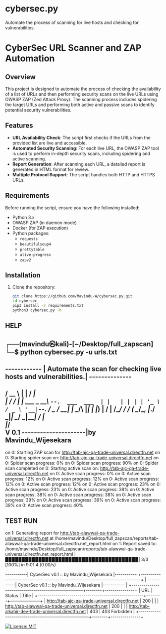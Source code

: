 # cybersec.py
Automate the process of scanning for live hosts and checking for vulnerabilities.
# CyberSec URL Scanner and ZAP Automation

## Overview
This project is designed to automate the process of checking the availability of a list of URLs and then performing security scans on the live URLs using OWASP ZAP (Zed Attack Proxy). The scanning process includes spidering the target URLs and performing both active and passive scans to identify potential security vulnerabilities.

## Features
- **URL Availability Check**: The script first checks if the URLs from the provided list are live and accessible.
- **Automated Security Scanning**: For each live URL, the OWASP ZAP tool is used to perform in-depth security scans, including spidering and active scanning.
- **Report Generation**: After scanning each URL, a detailed report is generated in HTML format for review.
- **Multiple Protocol Support**: The script handles both HTTP and HTTPS URLs.

## Requirements
Before running the script, ensure you have the following installed:
- Python 3.x
- OWASP ZAP (in daemon mode)
- Docker (for ZAP execution)
- Python packages:
  - `requests`
  - `beautifulsoup4`
  - `prettytable`
  - `alive-progress`
  - `zapv2`

## Installation

1. Clone the repository:
   ```bash
   git clone https://github.com/Mavindu-W/cybersec.py.git
   cd cybersec
   pip3 install -r requirements.txt
   python3 cybersec.py -h 

## HELP

┌──(mavindu㉿kali)-[~/Desktop/full_zapscan]
└─$ python cybersec.py -u urls.txt
---------------------------------------------------------------------------------------------------------------
------------ | Automate the scan for checking live hosts and vulnerabilities.| --------------
---------------------------------------------------------------------------------------------------------------
 /  __ \     | |             /  ___|          
| /  \/_   _| |__   ___ _ __\ `--.  ___  ___ 
| |   | | | | '_ \ / _ \ '__|`--. \/ _ \/ __|
| \__/\ |_| | |_) |  __/ |  /\__/ /  __/ (__ 
 \____/\__, |_.__/ \___|_|  \____/ \___|\___|
        __/ |                                
       |___/                                 
                                      V 0.1
        ---------------------|by Mavindu_Wijesekara
-------------------------------------------------------------
on 0: Starting ZAP scan for http://tab-ajc-qa-trade-universal.directfn.net
on 0: Starting spider scan on: http://tab-ajc-qa-trade-universal.directfn.net
on 0: Spider scan progress: 0%
on 0: Spider scan progress: 90%
on 0: Spider scan completed
on 0: Starting active scan on: http://tab-ajc-qa-trade-universal.directfn.net
on 0: Active scan progress: 0%
on 0: Active scan progress: 12%
on 0: Active scan progress: 12%
on 0: Active scan progress: 12%
on 0: Active scan progress: 12%
on 0: Active scan progress: 23%
on 0: Active scan progress: 23%
on 0: Active scan progress: 38%
on 0: Active scan progress: 38%
on 0: Active scan progress: 38%
on 0: Active scan progress: 39%
on 0: Active scan progress: 39%
on 0: Active scan progress: 39%
on 0: Active scan progress: 40%
## TEST RUN

on 1: Generating report for http://tab-alawwal-qa-trade-universal.directfn.net at /home/mavindu/Desktop/full_zapscan/reports/tab-alawwal-qa-trade-universal.directfn.net_report.html
on 1: Report saved to: /home/mavindu/Desktop/full_zapscan/reports/tab-alawwal-qa-trade-universal.directfn.net_report.html
|▉▉▉▉▉▉▉▉▉▉▉▉▉▉▉▉▉▉▉▉▉▉▉▉▉▉▉▉▉▉▉▉▉▉▉▉▉▉▉▉| 3/3 [100%] in 9:01.4 (0.00/s) 


-----------| CyberSec v0.1 :: by Mavindu_Wijesekara |-----------
+------------------------------------------------------------------------------+
|       -----------| CyberSec v0.1 :: by Mavindu_Wijesekara |-----------       |
+-----------------------------------------------------+--------+---------------+
| URL                                                 | Status | Title         |
+-----------------------------------------------------+--------+---------------+
| http://tab-ajc-qa-trade-universal.directfn.net      |  200   |               |
| http://tab-alawwal-qa-trade-universal.directfn.net  |  200   |               |
| http://tab-alkahir-dev-trade-universal.directfn.net |  403   | 403 Forbidden |
+-----------------------------------------------------+--------+---------------+







   [![License: MIT](https://img.shields.io/badge/License-MIT-yellow.svg)](https://opensource.org/licenses/MIT)

